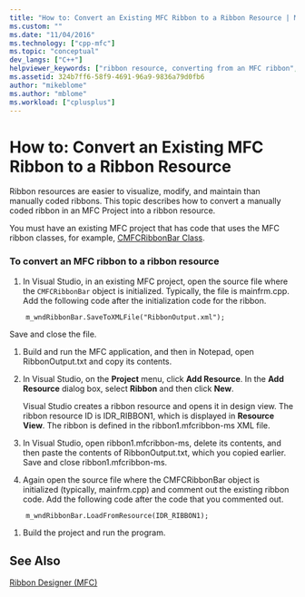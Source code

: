 ```yaml
---
title: "How to: Convert an Existing MFC Ribbon to a Ribbon Resource | Microsoft Docs"
ms.custom: ""
ms.date: "11/04/2016"
ms.technology: ["cpp-mfc"]
ms.topic: "conceptual"
dev_langs: ["C++"]
helpviewer_keywords: ["ribbon resource, converting from an MFC ribbon", "MFC ribbon, converting to a ribbon resource"]
ms.assetid: 324b7ff6-58f9-4691-96a9-9836a79d0fb6
author: "mikeblome"
ms.author: "mblome"
ms.workload: ["cplusplus"]
---
```

# How to: Convert an Existing MFC Ribbon to a Ribbon Resource

Ribbon resources are easier to visualize, modify, and maintain than manually coded ribbons. This topic describes how to convert a manually coded ribbon in an MFC Project into a ribbon resource.

You must have an existing MFC project that has code that uses the MFC ribbon classes, for example, [CMFCRibbonBar Class](../mfc/reference/cmfcribbonbar-class.md).

### To convert an MFC ribbon to a ribbon resource

1. In Visual Studio, in an existing MFC project, open the source file where the `CMFCRibbonBar` object is initialized. Typically, the file is mainfrm.cpp. Add the following code after the initialization code for the ribbon.

```
    m_wndRibbonBar.SaveToXMLFile("RibbonOutput.xml");

```

   Save and close the file.

1. Build and run the MFC application, and then in Notepad, open RibbonOutput.txt and copy its contents.

1. In Visual Studio, on the **Project** menu, click **Add Resource**. In the **Add Resource** dialog box, select **Ribbon** and then click **New**.

   Visual Studio creates a ribbon resource and opens it in design view. The ribbon resource ID is IDR_RIBBON1, which is displayed in **Resource View**. The ribbon is defined in the ribbon1.mfcribbon-ms XML file.

1. In Visual Studio, open ribbon1.mfcribbon-ms, delete its contents, and then paste the contents of RibbonOutput.txt, which you copied earlier. Save and close ribbon1.mfcribbon-ms.

1. Again open the source file where the CMFCRibbonBar object is initialized (typically, mainfrm.cpp) and comment out the existing ribbon code. Add the following code after the code that you commented out.

```
    m_wndRibbonBar.LoadFromResource(IDR_RIBBON1);

```

1. Build the project and run the program.

## See Also

[Ribbon Designer (MFC)](../mfc/ribbon-designer-mfc.md)

